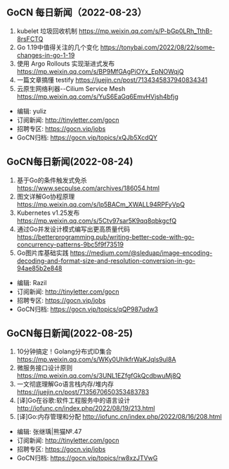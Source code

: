 ## GoCN 每日新闻（2022-08-23）

1. kubelet 垃圾回收机制 https://mp.weixin.qq.com/s/P-bGp0LRh_TthB-8rsFCTQ
2. Go 1.19中值得关注的几个变化 https://tonybai.com/2022/08/22/some-changes-in-go-1-19
3. 使用 Argo Rollouts 实现渐进式发布 https://mp.weixin.qq.com/s/BP9MfGAgPiOYx_EpNOWqjQ
4. 一篇文章搞懂 testify https://juejin.cn/post/7134345837940834341
5. 云原生网络利器--Cilium Service Mesh https://mp.weixin.qq.com/s/YuS6EaGq6EmvHVjsh4bfjg

* 编辑: yuliz
* 订阅新闻: http://tinyletter.com/gocn
* 招聘专区: https://gocn.vip/jobs
* GoCN归档: https://gocn.vip/topics/xQJb5XcdQY


## GoCN每日新闻(2022-08-24)

1. 基于Go的条件触发式免杀 https://www.secpulse.com/archives/186054.html
2. 图文详解Go协程原理 https://mp.weixin.qq.com/s/lp5BACm_XWALL94RPFyVpQ
3. Kubernetes v1.25发布 https://mp.weixin.qq.com/s/5Ctv97sar5K9qq8qbkgcfQ
4. 通过Go并发设计模式编写出更高质量代码 https://betterprogramming.pub/writing-better-code-with-go-concurrency-patterns-9bc5f9f73519
5. Go图片库基础实践 https://medium.com/@sleduap/image-encoding-decoding-and-format-size-and-resolution-conversion-in-go-94ae85b2e848
 
* 编辑: Razil
* 订阅新闻: http://tinyletter.com/gocn
* 招聘专区: https://gocn.vip/jobs
* GoCN归档: https://gocn.vip/topics/qQP987udw3

## GoCN每日新闻(2022-08-25)

1. 10分钟搞定！Golang分布式ID集合 https://mp.weixin.qq.com/s/WKy0UhlkfrWaKJqls9ul8A
2. 微服务接口设计原则 https://mp.weixin.qq.com/s/3UNL1EZfgfGkQcdbwuMj8Q
3. 一文彻底理解Go语言栈内存/堆内存 https://juejin.cn/post/7135670650353483783
4. [译]Go在谷歌:软件工程服务中的语言设计 http://iofunc.cn/index.php/2022/08/19/213.html
5. [译]Go:内存管理和分配 http://iofunc.cn/index.php/2022/08/16/208.html
 
* 编辑: 张继瑀|熊猫№.47
* 订阅新闻: http://tinyletter.com/gocn
* 招聘专区: https://gocn.vip/jobs
* GoCN归档: https://gocn.vip/topics/rw8xzJTVwG

